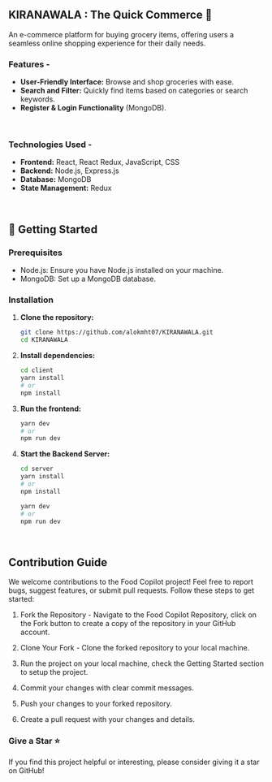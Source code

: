 ## KIRANAWALA : The Quick Commerce 🛒

An e-commerce platform for buying grocery items, offering users a seamless online shopping experience for their daily needs.


###  Features - 

- **User-Friendly Interface:** Browse and shop groceries with ease.
- **Search and Filter:** Quickly find items based on categories or search keywords.
- **Register & Login Functionality** (MongoDB).
<br/>

### Technologies Used - 

- **Frontend:** React, React Redux, JavaScript, CSS
- **Backend:** Node.js, Express.js
- **Database:** MongoDB
- **State Management:** Redux

<br/>

## 🚀 Getting Started

### Prerequisites
- Node.js: Ensure you have Node.js installed on your machine.
- MongoDB: Set up a MongoDB database.

### Installation

 1. **Clone the repository:**
    ```bash
    git clone https://github.com/alokmht07/KIRANAWALA.git
    cd KIRANAWALA
    ```
 2. **Install dependencies:**
    ```bash
    cd client
    yarn install
    # or
    npm install
    ```
   
 3. **Run the frontend:**
    ```bash
    yarn dev
    # or
    npm run dev
    ```
    
 4. **Start the Backend Server:**
    ```bash
    cd server
    yarn install
    # or
    npm install

    yarn dev
    # or
    npm run dev

<br/>

## Contribution Guide
We welcome contributions to the Food Copilot project! Feel free to report bugs, suggest features, or submit pull requests. Follow these steps to get started:

 1. Fork the Repository - Navigate to the Food Copilot Repository, click on the Fork button to create a copy of the repository in your GitHub account.
 
 2. Clone Your Fork - Clone the forked repository to your local machine.

 3. Run the project on your local machine, check the Getting Started section to setup the project.
 4. Commit your changes with clear commit messages.
 5. Push your changes to your forked repository.
 6. Create a pull request with your changes and details.


### Give a Star ⭐
If you find this project helpful or interesting, please consider giving it a star on GitHub! 
